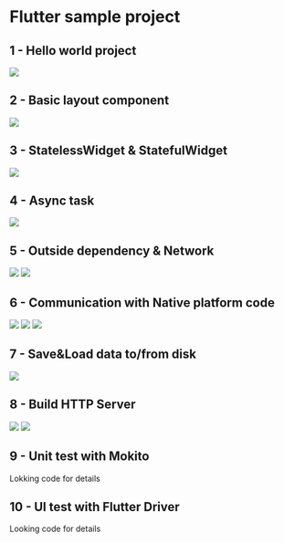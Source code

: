 # Flutter sample project

## 1 - Hello world project

![](./sample_images/learning1.png)

## 2 - Basic layout component

![](./sample_images/learning2.png)

## 3 - StatelessWidget & StatefulWidget

![](./sample_images/learning3.png)

## 4 - Async task

![](./sample_images/learning4.png)

## 5 - Outside dependency & Network

![](./sample_images/learning5_1.png)
![](./sample_images/learning5_2.png)

## 6 - Communication with Native platform code

![](./sample_images/learning6_1.png)
![](./sample_images/learning6_2.png)
![](./sample_images/learning6_3.png)

## 7 - Save&Load data to/from disk

![](./sample_images/learning7.png)

## 8 - Build HTTP Server

![](./sample_images/learning8_1.png)
![](./sample_images/learning8_2.png)

## 9 - Unit test with Mokito

Lokking code for details

## 10 - UI test with Flutter Driver

Looking code for details